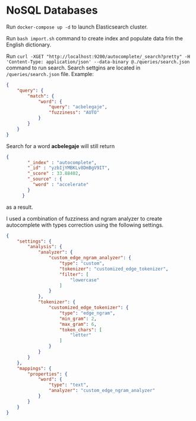 # NoSQL Databases

Run ```docker-compose up -d``` to launch Elasticsearch cluster. 

Run ```bash import.sh``` command to create index and populate data frin the English dictionary. 

Run 
```curl -XGET "http://localhost:9200/autocomplete/_search?pretty" -H 'Content-Type: application/json' --data-binary @./queries/search.json``` 
command to run search. Search settgins are located in ```/queries/search.json``` file. Example:
```json
{
    "query": {
        "match": {
            "word": {
                "query": "acbelegaje",
                "fuzziness": "AUTO"
            }
        }
    }
}
```
Search for a word **acbelegaje** will still return 
```json
{
        "_index" : "autocomplete",
        "_id" : "yzbIjYMBKLv8DmBgV9IT",
        "_score" : 33.88402,
        "_source" : {
          "word" : "accelerate"
        }
      }
```
as a result. 

I used a combination of fuzziness and ngram analyzer to create autocomplete with types correction using the following settings. 

```json
{
    "settings": {
        "analysis": {
            "analyzer": {
                "custom_edge_ngram_analyzer": {
                    "type": "custom",
                    "tokenizer": "customized_edge_tokenizer",
                    "filter": [
                        "lowercase"
                    ]
                }
            },
            "tokenizer": {
                "customized_edge_tokenizer": {
                    "type": "edge_ngram",
                    "min_gram": 2,
                    "max_gram": 6,
                    "token_chars": [
                        "letter"
                    ]
                }
            }
        }
    },
    "mappings": {
        "properties": {
            "word": {
                "type": "text",
                "analyzer": "custom_edge_ngram_analyzer"
            }
        }
    }
}
```